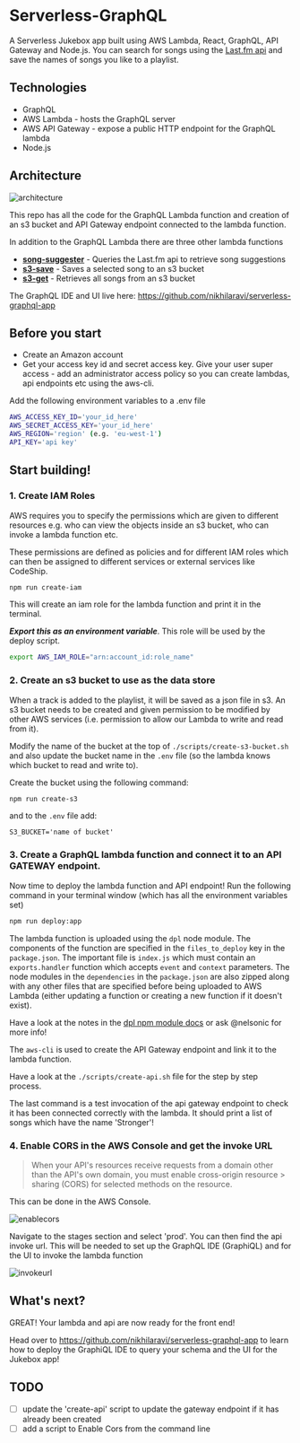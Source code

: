 # Serverless-GraphQL

A Serverless Jukebox app built using AWS Lambda, React, GraphQL, API Gateway and Node.js. You can search for songs using the [Last.fm api](http://www.last.fm/api) and save the names of songs you like to a playlist.

## Technologies
- GraphQL
- AWS Lambda - hosts the GraphQL server
- AWS API Gateway - expose a public HTTP endpoint for the GraphQL lambda
- Node.js

## Architecture

![architecture](https://cloud.githubusercontent.com/assets/5912647/15091794/b4f7e512-144b-11e6-8594-74b8d4983131.png)

This repo has all the code for the GraphQL Lambda function and creation of an s3 bucket and API Gateway endpoint connected to the lambda function.

In addition to the GraphQL Lambda there are three other lambda functions

* [**song-suggester**](https://github.com/nikhilaravi/song-suggester) - Queries the Last.fm api to retrieve song suggestions
* [**s3-save**](https://github.com/nikhilaravi/s3-save) - Saves a selected song to an s3 bucket
* [**s3-get**](https://github.com/nikhilaravi/s3-get) - Retrieves all songs from an s3 bucket

The GraphQL IDE and UI live here: https://github.com/nikhilaravi/serverless-graphql-app

## Before you start
- Create an Amazon account
- Get your access key id and secret access key. Give your user super access - add an administrator access policy so you can create lambdas, api endpoints etc using the aws-cli.

Add the following environment variables to a .env file
```sh
AWS_ACCESS_KEY_ID='your_id_here'
AWS_SECRET_ACCESS_KEY='your_id_here'
AWS_REGION='region' (e.g. 'eu-west-1')
API_KEY='api key'
```

## Start building!

### 1. Create IAM Roles

AWS requires you to specify the permissions which are given to different resources e.g. who can view the objects inside an s3 bucket, who can invoke a lambda function etc.

These permissions are defined as policies and for different IAM roles which can then be assigned to different services or external services like CodeShip.

```sh
npm run create-iam
```

This will create an iam role for the lambda function and print it in the terminal.

***Export this as an environment variable***. This role will be used by the deploy script.

```sh
export AWS_IAM_ROLE="arn:account_id:role_name"
```

### 2. Create an s3 bucket to use as the data store

When a track is added to the playlist, it will be saved as a json file in s3. An s3 bucket needs to be created and given permission to be modified by other AWS services (i.e. permission to allow our Lambda to write and read from it).

Modify the name of the bucket at the top of `./scripts/create-s3-bucket.sh` and also update the bucket name in the `.env` file (so the lambda knows which bucket to read and write to).

Create the bucket using the following command:

```sh
npm run create-s3
```

and to the `.env` file add:

``
S3_BUCKET='name of bucket'
``
### 3. Create a GraphQL lambda function and connect it to an API GATEWAY endpoint.

Now time to deploy the lambda function and API endpoint! Run the following command in your terminal window (which has all the environment variables set)

```sh
npm run deploy:app
```

The lambda function is uploaded using the `dpl` node module. The components of the function are specified in the `files_to_deploy` key in the `package.json`. The important file is `index.js` which must contain an `exports.handler` function which accepts `event` and `context` parameters. The node modules in the `dependencies` in the `package.json` are also zipped along with any other files that are specified before being uploaded to AWS Lambda (either updating a function or creating a new function if it doesn't exist).

Have a look at the notes in the [dpl npm module docs](https://github.com/numo-labs/aws-lambda-deploy) or ask @nelsonic for more info!

The `aws-cli` is used to create the API Gateway endpoint and link it to the lambda function.

Have a look at the `./scripts/create-api.sh` file for the step by step process.

The last command is a test invocation of the api gateway endpoint to check it has been connected correctly with the lambda. It should print a list of songs which have the name 'Stronger'!

### 4. Enable CORS in the AWS Console and get the invoke URL

> When your API's resources receive requests from a domain other than the API's own domain, you must enable cross-origin resource > sharing (CORS) for selected methods on the resource.

This can be done in the AWS Console.

![enablecors](https://cloud.githubusercontent.com/assets/5912647/14939120/89607546-0f31-11e6-8b3f-37bf4b0c0a4d.png)

Navigate to the stages section and select 'prod'. You can then find the api invoke url. This will be needed to set up the GraphQL IDE (GraphiQL) and for the UI to invoke the lambda function

![invokeurl](https://cloud.githubusercontent.com/assets/5912647/14939122/8e752b30-0f31-11e6-83ee-81665d2f2856.png)


## What's next?

GREAT! Your lambda and api are now ready for the front end!

Head over to https://github.com/nikhilaravi/serverless-graphql-app to learn how to deploy the GraphiQL IDE to query your schema and the UI for the Jukebox app!


## TODO

* [ ] update the 'create-api' script to update the gateway endpoint if it has already been created
* [ ] add a script to Enable Cors from the command line
